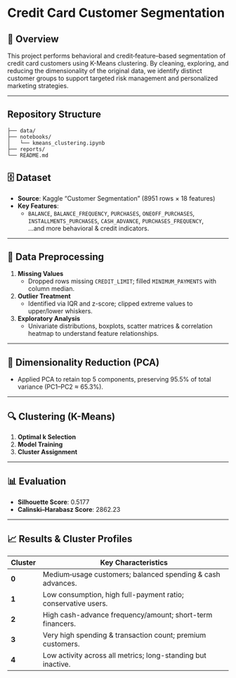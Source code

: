 # Credit Card Customer Segmentation

## 📖 Overview  
This project performs behavioral and credit‐feature–based segmentation of credit card customers using K-Means clustering. By cleaning, exploring, and reducing the dimensionality of the original data, we identify distinct customer groups to support targeted risk management and personalized marketing strategies.

---

## Repository Structure  
```
├── data/  
├── notebooks/              
│   └── kmeans_clustering.ipynb  
├── reports/                
└── README.md             
```

## 🗄️ Dataset  

- **Source**: Kaggle “Customer Segmentation” (8951 rows × 18 features)  
- **Key Features**:  
  - `BALANCE`, `BALANCE_FREQUENCY`, `PURCHASES`, `ONEOFF_PURCHASES`,  
    `INSTALLMENTS_PURCHASES`, `CASH_ADVANCE`, `PURCHASES_FREQUENCY`,  
    ...and more behavioral & credit indicators.

---

## 🧹 Data Preprocessing  

1. **Missing Values**  
   - Dropped rows missing `CREDIT_LIMIT`; filled `MINIMUM_PAYMENTS` with column median.  
2. **Outlier Treatment**  
   - Identified via IQR and z-score; clipped extreme values to upper/lower whiskers.  
3. **Exploratory Analysis**  
   - Univariate distributions, boxplots, scatter matrices & correlation heatmap to understand feature relationships.

---

## 📏 Dimensionality Reduction (PCA)  

- Applied PCA to retain top 5 components, preserving 95.5% of total variance (PC1–PC2 ≈ 65.3%).  

---

## 🔍 Clustering (K-Means)  

1. **Optimal k Selection**  
2. **Model Training**  
3. **Cluster Assignment**  

---

## 📊 Evaluation  

- **Silhouette Score**: 0.5177  
- **Calinski–Harabasz Score**: 2862.23

---

## 📈 Results & Cluster Profiles  

| Cluster | Key Characteristics                                           |
| ------- | ------------------------------------------------------------- |
| **0**   | Medium‐usage customers; balanced spending & cash advances.    |
| **1**   | Low consumption, high full-payment ratio; conservative users. |
| **2**   | High cash-advance frequency/amount; short-term financers.     |
| **3**   | Very high spending & transaction count; premium customers.    |
| **4**   | Low activity across all metrics; long-standing but inactive.  |

